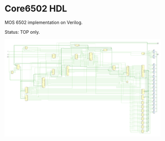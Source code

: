 # Core6502 HDL

MOS 6502 implementation on Verilog.

Status: TOP only.

![mos6502_schematic](/HDL/Design/mos6502_schematic.png)
